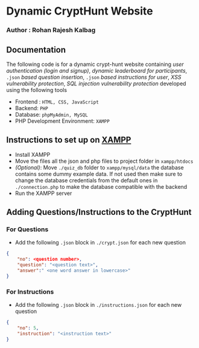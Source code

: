 # Dynamic CryptHunt Website

### Author : Rohan Rajesh Kalbag

## Documentation

The following code is for a dynamic crypt-hunt website containing *user authentication (login and signup)*, *dynamic leaderboard for participants*, ```.json``` *based question insertion*, ```.json``` *based instructions for user*, *XSS vulnerability protection*, *SQL injection vulnerability protection* developed using the following tools
- Frontend : ```HTML, CSS, JavaScript``` 
- Backend: ```PHP```
- Database: ```phpMyAdmin, MySQL ```
- PHP Development Environment: ```XAMPP```

## Instructions to set up on [XAMPP](https://www.apachefriends.org/index.html)
- Install XAMPP
- Move the files all the json and php files to project folder in ```xampp/htdocs```
- *(Optional)*: Move ```./quiz_db``` folder to ```xampp/mysql/data``` the database contains some dummy example data. If not used then make sure to change the database credentials from the default ones in ```./connection.php``` to make the database compatible with the backend
- Run the XAMPP server

## Adding Questions/Instructions to the CryptHunt

### For Questions
- Add the following `.json` block in `./crypt.json` for each new question

```json
{
    "no": <question number>,
    "question": "<question text>",
    "answer":" <one word answer in lowercase>"
}
```

### For Instructions
- Add the following `.json` block in `./instructions.json` for each new question

```json
{
    "no": 5,
    "instruction": "<instruction text>"
}
```